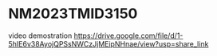 # NM2023TMID3150

video demostration https://drive.google.com/file/d/1-5hIE6v38AyojQPSsNWCzJjMEipNHnae/view?usp=share_link
